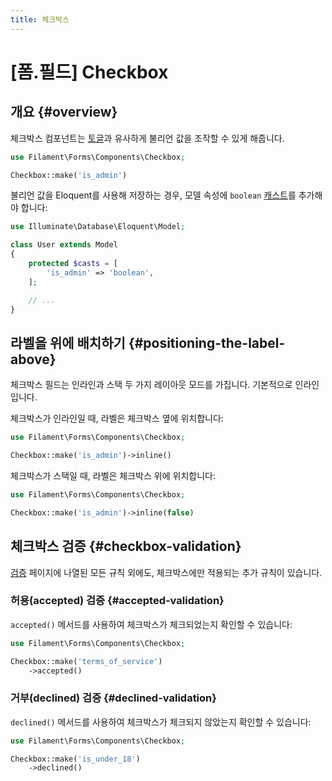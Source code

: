 ```yaml
---
title: 체크박스
---
```

# [폼.필드] Checkbox

## 개요 {#overview}

체크박스 컴포넌트는 [토글](toggle)과 유사하게 불리언 값을 조작할 수 있게 해줍니다.

```php
use Filament\Forms\Components\Checkbox;

Checkbox::make('is_admin')
```

<AutoScreenshot name="forms/fields/checkbox/simple" alt="Checkbox" version="3.x" />

불리언 값을 Eloquent를 사용해 저장하는 경우, 모델 속성에 `boolean` [캐스트](/laravel/12.x/eloquent-mutators#attribute-casting)를 추가해야 합니다:

```php
use Illuminate\Database\Eloquent\Model;

class User extends Model
{
    protected $casts = [
        'is_admin' => 'boolean',
    ];

    // ...
}
```

## 라벨을 위에 배치하기 {#positioning-the-label-above}

체크박스 필드는 인라인과 스택 두 가지 레이아웃 모드를 가집니다. 기본적으로 인라인입니다.

체크박스가 인라인일 때, 라벨은 체크박스 옆에 위치합니다:

```php
use Filament\Forms\Components\Checkbox;

Checkbox::make('is_admin')->inline()
```

<AutoScreenshot name="forms/fields/checkbox/inline" alt="Checkbox with its label inline" version="3.x" />

체크박스가 스택일 때, 라벨은 체크박스 위에 위치합니다:

```php
use Filament\Forms\Components\Checkbox;

Checkbox::make('is_admin')->inline(false)
```

<AutoScreenshot name="forms/fields/checkbox/not-inline" alt="Checkbox with its label above" version="3.x" />

## 체크박스 검증 {#checkbox-validation}

[검증](../validation) 페이지에 나열된 모든 규칙 외에도, 체크박스에만 적용되는 추가 규칙이 있습니다.

### 허용(accepted) 검증 {#accepted-validation}

`accepted()` 메서드를 사용하여 체크박스가 체크되었는지 확인할 수 있습니다:

```php
use Filament\Forms\Components\Checkbox;

Checkbox::make('terms_of_service')
    ->accepted()
```

### 거부(declined) 검증 {#declined-validation}

`declined()` 메서드를 사용하여 체크박스가 체크되지 않았는지 확인할 수 있습니다:

```php
use Filament\Forms\Components\Checkbox;

Checkbox::make('is_under_18')
    ->declined()
```
